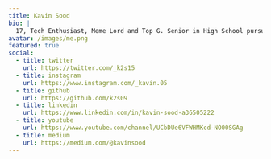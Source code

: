 ```yaml
---
title: Kavin Sood
bio: |
  17, Tech Enthusiast, Meme Lord and Top G. Senior in High School pursuing CS and STEM with interest in CS, IT and Robotics. Founder and CEO of multiple Tech and Science ventures. I love playing 🏀, Doom, Halo and listening to Hip Hop. Enjoy my blogs!
avatar: /images/me.png
featured: true
social:
  - title: twitter
    url: https://twitter.com/_k2s15
  - title: instagram
    url: https://www.instagram.com/_kavin.05
  - title: github
    url: https://github.com/k2s09
  - title: linkedin
    url: https://www.linkedin.com/in/kavin-sood-a36505222
  - title: youtube
    url: https://www.youtube.com/channel/UCbDUe6VFWHMKcd-NO00SGAg
  - title: medium
    url: https://medium.com/@kavinsood
---
```

